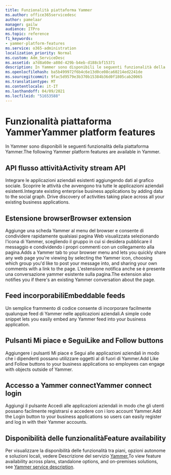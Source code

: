 ```yaml
---
title: Funzionalità piattaforma Yammer
ms.author: office365servicedesc
author: pamelaar
manager: gailw
audience: ITPro
ms.topic: reference
f1_keywords:
- yammer-platform-features
ms.service: o365-administration
localization_priority: Normal
ms.custom: Adm_ServiceDesc
ms.assetid: a7d8a60e-a80d-429b-b4eb-d188cbf15371
description: In Yammer sono disponibili le seguenti funzionalità della piattaforma Yammer.
ms.openlocfilehash: ba5b499972f6b4c6e13d0ce08ca60214ed2241de
ms.sourcegitcommit: 9fac5d9579e3b370b15384b36d0f1805cab20065
ms.translationtype: MT
ms.contentlocale: it-IT
ms.lasthandoff: 04/09/2021
ms.locfileid: "51653588"
---
```

# <a name="yammer-platform-features"></a><span data-ttu-id="bcd5c-103">Funzionalità piattaforma Yammer</span><span class="sxs-lookup"><span data-stu-id="bcd5c-103">Yammer platform features</span></span>

<span data-ttu-id="bcd5c-104">In Yammer sono disponibili le seguenti funzionalità della piattaforma Yammer.</span><span class="sxs-lookup"><span data-stu-id="bcd5c-104">The following Yammer platform features are available in Yammer.</span></span>
 
## <a name="activity-stream-api"></a><span data-ttu-id="bcd5c-105">API flusso attività</span><span class="sxs-lookup"><span data-stu-id="bcd5c-105">Activity stream API</span></span>

<span data-ttu-id="bcd5c-p101">Integrare le applicazioni aziendali esistenti aggiungendo dati al grafico sociale. Scoprire le attività che avvengono tra tutte le applicazioni aziendali esistenti.</span><span class="sxs-lookup"><span data-stu-id="bcd5c-p101">Integrate existing enterprise business applications by adding data to the social graph. Drive discovery of activities taking place across all your existing business applications.</span></span>
  
## <a name="browser-extension"></a><span data-ttu-id="bcd5c-108">Estensione browser</span><span class="sxs-lookup"><span data-stu-id="bcd5c-108">Browser extension</span></span>

<span data-ttu-id="bcd5c-109">Aggiunge una scheda Yammer al menu del browser e consente di condividere rapidamente qualsiasi pagina Web visualizzata selezionando l'icona di Yammer, scegliendo il gruppo in cui si desidera pubblicare il messaggio e condividendo i propri commenti con un collegamento alla pagina.</span><span class="sxs-lookup"><span data-stu-id="bcd5c-109">Adds a Yammer tab to your browser menu and lets you quickly share any web page you're viewing by selecting the Yammer icon, choosing which group you'd like to post your message into, and sharing your own comments with a link to the page.</span></span> <span data-ttu-id="bcd5c-110">L'estensione notifica anche se è presente una conversazione yammer esistente sulla pagina.</span><span class="sxs-lookup"><span data-stu-id="bcd5c-110">The extension also notifies you if there's an existing Yammer conversation about the page.</span></span> 

## <a name="embeddable-feeds"></a><span data-ttu-id="bcd5c-111">Feed incorporabili</span><span class="sxs-lookup"><span data-stu-id="bcd5c-111">Embeddable feeds</span></span>

<span data-ttu-id="bcd5c-112">Un semplice frammento di codice consente di incorporare facilmente qualunque feed di Yammer nelle applicazioni aziendali.</span><span class="sxs-lookup"><span data-stu-id="bcd5c-112">A simple code snippet lets you easily embed any Yammer feed into your business application.</span></span>
  
## <a name="like-and-follow-buttons"></a><span data-ttu-id="bcd5c-113">Pulsanti Mi piace e Segui</span><span class="sxs-lookup"><span data-stu-id="bcd5c-113">Like and Follow buttons</span></span>

<span data-ttu-id="bcd5c-114">Aggiungere i pulsanti Mi piace e Segui alle applicazioni aziendali in modo che i dipendenti possano utilizzare oggetti al di fuori di Yammer.</span><span class="sxs-lookup"><span data-stu-id="bcd5c-114">Add Like and Follow buttons to your business applications so employees can engage with objects outside of Yammer.</span></span>
  
## <a name="yammer-connect-login"></a><span data-ttu-id="bcd5c-115">Accesso a Yammer connect</span><span class="sxs-lookup"><span data-stu-id="bcd5c-115">Yammer connect login</span></span>

<span data-ttu-id="bcd5c-116">Aggiungi il pulsante Accedi alle applicazioni aziendali in modo che gli utenti possano facilmente registrarsi e accedere con i loro account Yammer.</span><span class="sxs-lookup"><span data-stu-id="bcd5c-116">Add the Login button to your business applications so users can easily register and log in with their Yammer accounts.</span></span>

## <a name="feature-availability"></a><span data-ttu-id="bcd5c-117">Disponibilità delle funzionalità</span><span class="sxs-lookup"><span data-stu-id="bcd5c-117">Feature availability</span></span>

<span data-ttu-id="bcd5c-118">Per visualizzare la disponibilità delle funzionalità tra piani, opzioni autonome e soluzioni locali, vedere Descrizione del servizio [Yammer.](yammer-service-description.md)</span><span class="sxs-lookup"><span data-stu-id="bcd5c-118">To view feature availability across plans, standalone options, and on-premises solutions, see [Yammer service description](yammer-service-description.md).</span></span>
  

